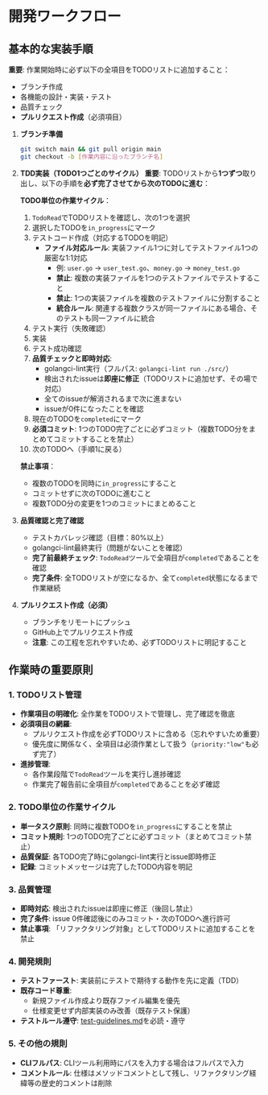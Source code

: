 # 開発ワークフロー

## 基本的な実装手順

**重要**: 作業開始時に必ず以下の全項目をTODOリストに追加すること：
- ブランチ作成
- 各機能の設計・実装・テスト
- 品質チェック
- **プルリクエスト作成**（必須項目）

1. **ブランチ準備**
   ```bash
   git switch main && git pull origin main
   git checkout -b [作業内容に沿ったブランチ名]
   ```

2. **TDD実装（TODO1つごとのサイクル）**
   **重要**: TODOリストから**1つずつ**取り出し、以下の手順を**必ず完了させてから次のTODOに進む**：
   
   **TODO単位の作業サイクル**：
   1. `TodoRead`でTODOリストを確認し、次の1つを選択
   2. 選択したTODOを`in_progress`にマーク
   3. テストコード作成（対応するTODOを明記）
      - **ファイル対応ルール**: 実装ファイル1つに対してテストファイル1つの厳密な1:1対応
        - 例: `user.go` → `user_test.go`、`money.go` → `money_test.go`
        - **禁止**: 複数の実装ファイルを1つのテストファイルでテストすること
        - **禁止**: 1つの実装ファイルを複数のテストファイルに分割すること
        - **統合ルール**: 関連する複数クラスが同一ファイルにある場合、そのテストも同一ファイルに統合
   4. テスト実行（失敗確認）
   5. 実装
   6. テスト成功確認
   7. **品質チェックと即時対応**:
      - golangci-lint実行（フルパス: `golangci-lint run ./src/`）
      - 検出されたissueは**即座に修正**（TODOリストに追加せず、その場で対応）
      - 全てのissueが解消されるまで次に進まない
      - issueが0件になったことを確認
   8. 現在のTODOを`completed`にマーク
   9. **必須コミット**: 1つのTODO完了ごとに必ずコミット（複数TODO分をまとめてコミットすることを禁止）
   10. 次のTODOへ（手順1に戻る）
   
   **禁止事項**：
   - 複数のTODOを同時に`in_progress`にすること
   - コミットせずに次のTODOに進むこと
   - 複数TODO分の変更を1つのコミットにまとめること

3. **品質確認と完了確認**
   - テストカバレッジ確認（目標：80%以上）
   - golangci-lint最終実行（問題がないことを確認）
   - **完了前最終チェック**: `TodoRead`ツールで全項目が`completed`であることを確認
   - **完了条件**: 全TODOリストが空になるか、全て`completed`状態になるまで作業継続

4. **プルリクエスト作成（必須）**
   - ブランチをリモートにプッシュ
   - GitHub上でプルリクエスト作成
   - **注意**: この工程を忘れやすいため、必ずTODOリストに明記すること

## 作業時の重要原則

### 1. TODOリスト管理
- **作業項目の明確化**: 全作業をTODOリストで管理し、完了確認を徹底
- **必須項目の網羅**: 
  - プルリクエスト作成を必ずTODOリストに含める（忘れやすいため重要）
  - 優先度に関係なく、全項目は必須作業として扱う（`priority:"low"`も必ず完了）
- **進捗管理**:
  - 各作業段階で`TodoRead`ツールを実行し進捗確認
  - 作業完了報告前に全項目が`completed`であることを必ず確認

### 2. TODO単位の作業サイクル
- **単一タスク原則**: 同時に複数TODOを`in_progress`にすることを禁止
- **コミット規則**: 1つのTODO完了ごとに必ずコミット（まとめてコミット禁止）
- **品質保証**: 各TODO完了時にgolangci-lint実行とissue即時修正
- **記録**: コミットメッセージは完了したTODO内容を明記

### 3. 品質管理
- **即時対応**: 検出されたissueは即座に修正（後回し禁止）
- **完了条件**: issue 0件確認後にのみコミット・次のTODOへ進行許可
- **禁止事項**: 「リファクタリング対象」としてTODOリストに追加することを禁止

### 4. 開発規則
- **テストファースト**: 実装前にテストで期待する動作を先に定義（TDD）
- **既存コード尊重**: 
  - 新規ファイル作成より既存ファイル編集を優先
  - 仕様変更せず内部実装のみ改善（既存テスト保護）
- **テストルール遵守**: [test-guidelines.md](./test-guidelines.md)を必読・遵守

### 5. その他の規則
- **CLIフルパス**: CLIツール利用時にパスを入力する場合はフルパスで入力
- **コメントルール**: 仕様はメソッドコメントとして残し、リファクタリング経緯等の歴史的コメントは削除